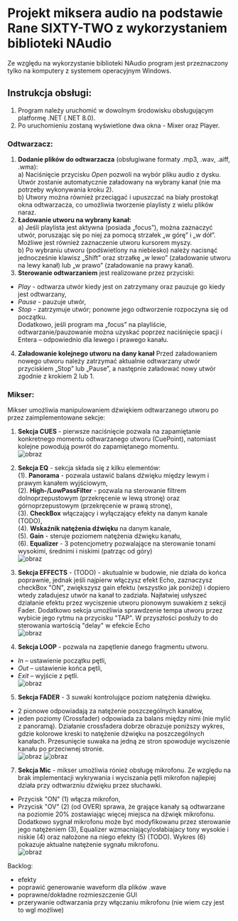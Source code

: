# Projekt miksera audio na podstawie Rane SIXTY-TWO z wykorzystaniem biblioteki NAudio

Ze względu na wykorzystanie biblioteki NAudio program jest przeznaczony tylko na komputery z systemem operacyjnym Windows.

## Instrukcja obsługi:  
1. Program należy uruchomić w dowolnym środowisku obsługującym platformę .NET (.NET 8.0).  
2. Po uruchomieniu zostaną wyświetlone dwa okna - Mixer oraz Player.  
###  Odtwarzacz:

1. **Dodanie plików do odtwarzacza** (obsługiwane formaty .mp3, .wav, .aiff, .wma):  
   a) Naciśnięcie przycisku *Open* pozwoli na wybór pliku audio z dysku. Utwór zostanie automatycznie załadowany na wybrany kanał (nie ma potrzeby wykonywania kroku 2).  
   b) Utwory można również przeciągać i upuszczać na biały prostokąt okna odtwarzacza, co umożliwia tworzenie playlisty z wielu plików naraz.  
2. **Ładowanie utworu na wybrany kanał:**  
   a) Jeśli playlista jest aktywna (posiada „focus”), można zaznaczyć utwór, poruszając się po niej za pomocą strzałek „w górę” i „w dół”. Możliwe jest również zaznaczenie utworu kursorem myszy.  
   b) Po wybraniu utworu (podświetlony na niebiesko) należy nacisnąć jednocześnie klawisz „Shift” oraz strzałkę „w lewo” (załadowanie utworu na lewy kanał) lub „w prawo” (załadowanie na prawy kanał).  
3. **Sterowanie odtwarzaniem** jest realizowane przez przyciski:
- *Play* - odtwarza utwór kiedy jest on zatrzymany oraz pauzuje go kiedy jest odtwarzany,
- *Pause* - pauzuje utwór, 
- *Stop* - zatrzymuje utwór; ponowne jego odtworzenie rozpoczyna się od początku.  
Dodatkowo, jeśli program ma „focus” na playliście, odtwarzanie/pauzowanie można uzyskać poprzez naciśnięcie spacji i Entera – odpowiednio dla lewego i prawego kanału.  
4. **Załadowanie kolejnego utworu na dany kanał**
  Przed załadowaniem nowego utworu należy zatrzymać aktualnie odtwarzany utwór przyciskiem „Stop” lub „Pause”, a następnie załadować nowy utwór zgodnie z krokiem 2 lub 1.

    
### Mikser:  
Mikser umożliwia manipulowaniem dźwiękiem odtwarzanego utworu po przez zaimplementowane sekcje:
1. **Sekcja CUES** - pierwsze naciśnięcie pozwala na zapamiętanie konkretnego momentu odtwarzanego utworu (CuePoint), natomiast kolejne powodują powrót do zapamiętanego momentu.  
![obraz](https://github.com/user-attachments/assets/ca89c2de-b251-40c0-917a-43968ef249bb)
  
2. **Sekcja EQ** - sekcja składa się z kilku elementów:  
   (1). **Panorama** - pozwala ustawić balans dźwięku między lewym i prawym kanałem wyjściowym,   
   (2). **High-/LowPassFilter** - pozwala na sterowanie filtrem dolnoprzepustowym (przekręcenie w lewą stronę) oraz górnoprzepustowym (przekręcenie w prawą stronę),  
   (3). **CheckBox** włączający i wyłączający efekty na danym kanale (TODO),  
   (4). **Wskaźnik natężenia dźwięku** na danym kanale,  
   (5). **Gain** - steruje poziomem natężenia dźwięku kanału,  
   (6). **Equalizer** - 3 potencjometry pozwalające na sterowanie tonami wysokimi, średnimi i niskimi (patrząc od góry)  
![obraz](https://github.com/user-attachments/assets/e1510be7-0098-42ab-87a9-b7d3de159746)

3. **Sekcja EFFECTS** - (TODO) - akutualnie w budowie, nie działa do końca poprawnie, jednak jeśli najpierw włączysz efekt Echo, zaznaczysz checkBox "ON", zwiększysz gain efektu (wszystko jak poniżej) i dopiero wtedy załadujesz utwór na kanał to zadziała.
Najłatwiej usłyszeć działanie efektu przez wyciszenie utworu pionowym suwakiem z sekcji Fader.
Dodatkowo sekcja umożliwia sprawdzenie tempa utworu przez wybicie jego rytmu na przycisku "TAP". W przyszłości posłuży to do sterowania wartością "delay" w efekcie Echo  
 ![obraz](https://github.com/user-attachments/assets/b391a50d-6c7e-45a6-8a85-0af3ff2e2e6a)

4. **Sekcja LOOP** - pozwala na zapętlenie danego fragmentu utworu.
  - *In* – ustawienie początku pętli,
  - *Out* – ustawienie końca pętli,
  - *Exit* – wyjście z pętli.  
![obraz](https://github.com/user-attachments/assets/3fe82e56-a389-481f-b4eb-66dd28b69d2f)  

5. **Sekcja FADER** - 3 suwaki kontrolujące poziom natężenia dźwięku.  
- 2 pionowe odpowiadają za natężenie poszczególnych kanałów,
- jeden poziomy (Crossfader) odpowiada za balans między nimi (nie mylić z panoramą).
Działanie crossfadera dobrze obrazuje poniższy wykres, gdzie kolorowe kreski to natężenie dźwięku na poszczególnych kanałach. Przesunięcie suwaka na jedną ze stron spowoduje wyciszenie kanału po przeciwnej stronie.  
![obraz](https://github.com/user-attachments/assets/106eba0e-94bd-4e8b-80b3-84805f891707)
![obraz](https://github.com/user-attachments/assets/dbf21b86-a571-474e-ba72-34dac8d00558)

7. **Sekcja Mic** - mikser umożliwia rónież obsługę mikrofonu. Ze względu na brak implementacji wykrywania i wyciszania pętli mikrofon najlepiej działa przy odtwarzniu dźwięku przez słuchawki.  
- Przycisk "ON" (1) włącza mikrofon,
- Przycisk "OV" (2) (od OVER) sprawa, że grające kanały są odtwarzane na poziomie 20% zostawiając więcej miejsca na dźwięk mikrofonu.  
Dodatkowo sygnał mikrofonu może być modyfikowanu przez sterowanie jego natężeniem (3), Equalizer wzmacniający/osłabiajacy tony wysokie i niskie (4) oraz nałożone na niego efekty (5) (TODO).
Wykres (6) pokazuje aktualne natężenie sygnału mikrofonu.  
 ![obraz](https://github.com/user-attachments/assets/43f4c791-83bf-4329-9057-13c2d91b74ff)

       

Backlog:
- efekty
- poprawić generowanie waveform dla plików .wave
- poprawne/dokładne rozmieszczenie GUI
- przerywanie odtwarzania przy włączaniu mikrofonu (nie wiem czy jest to wgl możliwe)

